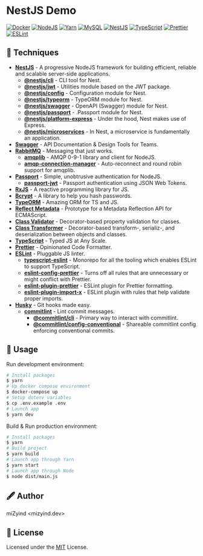 # NestJS Demo

[![Docker](https://img.shields.io/badge/docker-2496ed?style=for-the-badge&logo=docker&logoColor=fff)](https://www.docker.com)
[![NodeJS](https://img.shields.io/badge/->=20-339933?style=for-the-badge&label=&logo=node.js&logoColor=fff)](https://nodejs.org)
[![Yarn](https://img.shields.io/badge/-~=1.22-2c8ebb?style=for-the-badge&label=&logo=yarn&logoColor=fff)](https://classic.yarnpkg.com)
[![MySQL](https://img.shields.io/badge/->=9-4479a1?style=for-the-badge&label=&logo=mysql&logoColor=fff)](https://www.mysql.com)
[![NestJS](https://img.shields.io/github/package-json/dependency-version/mizyind/nestjs-demo/@nestjs/core?style=for-the-badge&label=&color=e0234e&logo=nestjs&logoColor=fff)](https://nestjs.com)
[![TypeScript](https://img.shields.io/github/package-json/dependency-version/mizyind/nestjs-demo/dev/typescript?style=for-the-badge&label=&color=007acc&logo=typescript&logoColor=fff)](https://www.typescriptlang.org)
[![Prettier](https://img.shields.io/npm/dependency-version/eslint-plugin-mizyind/prettier?style=for-the-badge&label=&color=f7b93e&logo=prettier&logoColor=000)](https://prettier.io)
[![ESLint](https://img.shields.io/npm/dependency-version/eslint-plugin-mizyind/eslint?style=for-the-badge&label=&color=4b32c3&logo=eslint&logoColor=fff)](https://eslint.org)

## 🌌 Techniques

- **[NestJS](https://nestjs.com)** - A progressive NodeJS framework for building efficient, reliable and scalable server-side applications.
  - **[@nestjs/cli](https://github.com/nestjs/nest-cli)** - CLI tool for Nest.
  - **[@nestjs/jwt](https://github.com/nestjs/jwt)** - Utilities module based on the JWT package.
  - **[@nestjs/config](https://github.com/nestjs/config)** - Configuration module for Nest.
  - **[@nestjs/typeorm](https://github.com/nestjs/typeorm)** - TypeORM module for Nest.
  - **[@nestjs/swagger](https://github.com/nestjs/swagger)** - OpenAPI (Swagger) module for Nest.
  - **[@nestjs/passport](https://github.com/nestjs/passport)** - .Passport module for Nest.
  - **[@nestjs/platform-express](https://www.npmjs.com/package/@nestjs/platform-express)** - Under the hood, Nest makes use of Express.
  - **[@nestjs/microservices](https://www.npmjs.com/package/@nestjs/microservices)** - In Nest, a microservice is fundamentally an application.
- **[Swagger](https://swagger.io)** - API Documentation & Design Tools for Teams.
- **[RabbitMQ](https://www.rabbitmq.com)** - Messaging that just works.
  - **[amqplib](https://github.com/squaremo/amqp.node)** - AMQP 0-9-1 library and client for NodeJS.
  - **[amqp-connection-manager](https://github.com/jwalton/node-amqp-connection-manager)** - Auto-reconnect and round robin support for amqplib.
- **[Passport](http://www.passportjs.org)** - Simple, unobtrusive authentication for NodeJS.
  - **[passport-jwt](https://github.com/mikenicholson/passport-jwt)** - Passport authentication using JSON Web Tokens.
- **[RxJS](https://rxjs.dev)** - A reactive programming library for JS.
- **[Bcrypt](https://github.com/kelektiv/node.bcrypt.js)** - A library to help you hash passwords.
- **[TypeORM](https://typeorm.io)** - Amazing ORM for TS and JS.
- **[Reflect Metadata](https://github.com/rbuckton/reflect-metadata)** - Prototype for a Metadata Reflection API for ECMAScript.
- **[Class Validator](https://github.com/typestack/class-validator)** - Decorator-based property validation for classes.
- **[Class Transformer](https://github.com/typestack/class-transformer)** - Decorator-based transform-, serializ-, and deserialization between objects and classes.
- **[TypeScript](https://www.typescriptlang.org)** - Typed JS at Any Scale.
- **[Prettier](https://prettier.io)** - Opinionated Code Formatter.
- **[ESLint](https://eslint.org)** - Pluggable JS linter.
  - **[typescript-eslint](https://typescript-eslint.io)** - Monorepo for all the tooling which enables ESLint to support TypeScript.
  - **[eslint-config-prettier](https://github.com/prettier/eslint-config-prettier)** - Turns off all rules that are unnecessary or might conflict with Prettier.
  - **[eslint-plugin-prettier](https://github.com/prettier/eslint-plugin-prettier)** - ESLint plugin for Prettier formatting.
  - **[eslint-plugin-import-x](https://github.com/antfu/eslint-plugin-import-x)** - ESLint plugin with rules that help validate proper imports.
- **[Husky](https://github.com/typicode/husky)** - Git hooks made easy.
  - **[commitlint](https://github.com/conventional-changelog/commitlint)** - Lint commit messages.
    - **[@commitlint/cli](https://www.npmjs.com/package/@commitlint/cli)** - Primary way to interact with commitlint.
    - **[@commitlint/config-conventional](https://www.npmjs.com/package/@commitlint/config-conventional)** - Shareable commitlint config enforcing conventional commits.

## 🔮 Usage

Run development environment:

```bash
# Install packages
$ yarn
# Up docker compose environment
$ docker-compose up
# Setup dotenv variables
$ cp .env.example .env
# Launch app
$ yarn dev
```

Build & Run production environment:

```bash
# Install packages
$ yarn
# Build project
$ yarn build
# Launch app through Yarn
$ yarn start
# Launch app through Node
$ node dist/main.js
```

## 🖋 Author

miZyind <mizyind.dev>

## 📇 License

Licensed under the [MIT](LICENSE) License.
